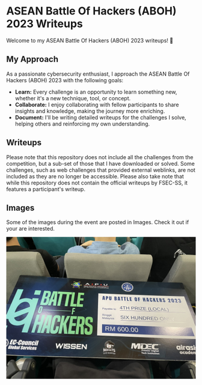 # ASEAN Battle Of Hackers (ABOH) 2023 Writeups

Welcome to my ASEAN Battle Of Hackers (ABOH) 2023 writeups! 🎉

## My Approach

As a passionate cybersecurity enthusiast, I approach the ASEAN Battle Of Hackers (ABOH) 2023 with the following goals:

- **Learn:** Every challenge is an opportunity to learn something new, whether it's a new technique, tool, or concept.
- **Collaborate:** I enjoy collaborating with fellow participants to share insights and knowledge, making the journey more enriching.
- **Document:** I'll be writing detailed writeups for the challenges I solve, helping others and reinforcing my own understanding.

## Writeups

Please note that this repository does not include all the challenges from the competition, but a sub-set of those that I have downloaded or solved. Some challenges, such as web challenges that provided external weblinks, are not included as they are no longer be accessible. Please also take note that while this repository does not contain the official writeups by FSEC-SS, it features a participant's writeup. 

## Images
Some of the images during the event are posted in Images. Check it out if your are interested. 


![4th Place](<Images/4th place.jpeg>)
